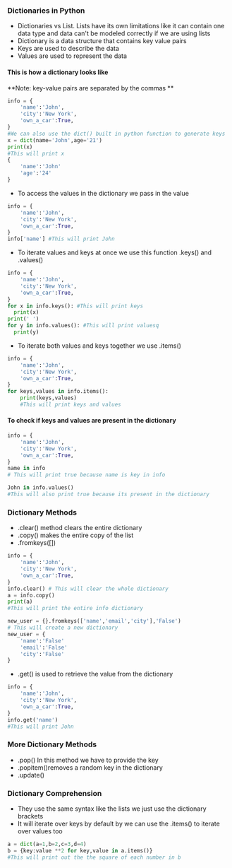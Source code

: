 ### Dictionaries in Python
* Dictionaries vs List. Lists have its own limitations like it can contain one data type and data can't be modeled correctly if we are using lists
* Dictionary is a data structure that contains key value pairs
* Keys are used to describe the data
* Values are used to represent the data

#### This is how a dictionary looks like
**Note: key-value pairs are separated by the commas **

```Python
info = {
    'name':'John',
    'city':'New York',
    'own_a_car':True,
}
#We can also use the dict() built in python function to generate keys
x = dict(name='John',age='21')
print(x)
#This will print x
{
    'name':'John'
    'age':'24'
}
```

* To access the values in the dictionary we pass in the value

```Python
info = {
    'name':'John',
    'city':'New York',
    'own_a_car':True,
}
info['name'] #This will print John
```

* To iterate values and keys at once we use this function .keys() and .values()
 
```Python
info = {
    'name':'John',
    'city':'New York',
    'own_a_car':True,
}
for x in info.keys(): #This will print keys
  print(x)
print(' ')
for y in info.values(): #This will print valuesq
  print(y)  
```

* To iterate both values and keys together we use .items()
```Python
info = {
    'name':'John',
    'city':'New York',
    'own_a_car':True,
}
for keys,values in info.items():
    print(keys,values)
    #This will print keys and values
```

#### To check if keys and values are present in the dictionary

```Python
info = {
    'name':'John',
    'city':'New York',
    'own_a_car':True,
}
name in info
# This will print true because name is key in info

John in info.values()
#This will also print true because its present in the dictionary
```

### Dictionary Methods
* .clear() method clears the entire dictionary
* .copy() makes the entire copy of the list
* .fromkeys([])

```Python
info = {
    'name':'John',
    'city':'New York',
    'own_a_car':True,
}
info.clear() # This will clear the whole dictionary
a = info.copy()
print(a)
#This will print the entire info dictionary

new_user = {}.fromkeys(['name','email','city'],'False')
# This will create a new dictionary
new_user = {
    'name':'False'
    'email':'False'
    'city':'False'
}
```

* .get() is used to retrieve the value from the dictionary

```Python
info = {
    'name':'John',
    'city':'New York',
    'own_a_car':True,
}
info.get('name')
#This will print John
```

### More Dictionary Methods

* .pop() In this method we have to provide the key
* .popitem()removes a random key in the dictionary
* .update()

### Dictionary Comprehension
* They use the same syntax like the lists we just use the dictionary brackets
* It will iterate over keys by default by we can use the .items() to iterate over values too

```Python
a = dict(a=1,b=2,c=3,d=4)
b = {key:value **2 for key,value in a.items()}
#This will print out the the square of each number in b 

```